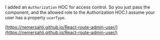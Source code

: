 I added an `Authorization` HOC for access control. So you just pass the component, and the allowed role to the Authorization HOC.I assume your user has a property `userType`.

[https://nemersahli.github.io/React-route-admin-user/](https://nemersahli.github.io/React-route-admin-user/)
